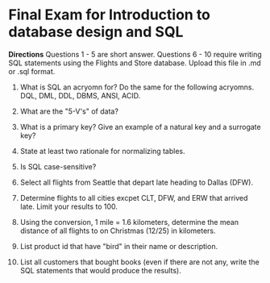 # Final Exam for Introduction to database design and SQL

__Directions__ Questions 1 - 5  are short answer.  Questions 6 - 10 require writing SQL statements using the Flights and Store database.  Upload this file in .md or .sql format.  

1. What is SQL an acryomn for?  Do the same for the following acryomns.  DQL, DML, DDL, DBMS, ANSI, ACID.

2. What are the "5-V's" of data?

3. What is a primary key?  Give an example of a natural key and a surrogate key?  

4. State at least two rationale for normalizing tables.

5. Is SQL case-sensitive?

6. Select all flights from Seattle that depart late heading to Dallas (DFW).

7. Determine flights to all cities excpet CLT, DFW, and ERW that arrived late.  Limit your results to 100.

8. Using the conversion, 1 mile = 1.6 kilometers, determine the mean distance of all flights to on Christmas (12/25) in kilometers.  

9. List product id that have "bird" in their name or description.  

10. List all customers that bought books (even if there are not any, write the SQL statements that would produce the results). 